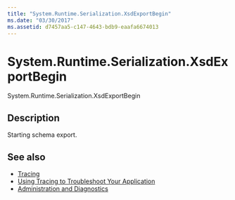 ```yaml
---
title: "System.Runtime.Serialization.XsdExportBegin"
ms.date: "03/30/2017"
ms.assetid: d7457aa5-c147-4643-bdb9-eaafa6674013
---
```

# System.Runtime.Serialization.XsdExportBegin
System.Runtime.Serialization.XsdExportBegin  
  
## Description  
 Starting schema export.  
  
## See also

- [Tracing](index.md)
- [Using Tracing to Troubleshoot Your Application](using-tracing-to-troubleshoot-your-application.md)
- [Administration and Diagnostics](../index.md)
